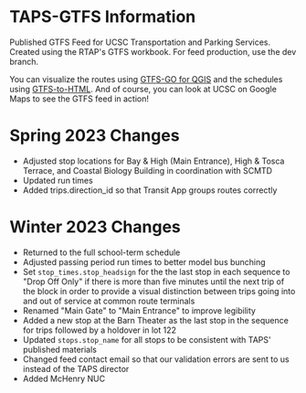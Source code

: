 # TAPS-GTFS Information
Published GTFS Feed for UCSC Transportation and Parking Services.
Created using the RTAP's GTFS workbook. For feed production, use the dev branch. 

You can visualize the routes using [GTFS-GO for QGIS](https://plugins.qgis.org/plugins/GTFS-GO-master/) and the schedules using [GTFS-to-HTML](https://gtfstohtml.com/docs/). And of course, you can look at UCSC on Google Maps to see the GTFS feed in action!

# Spring 2023 Changes
 
 - Adjusted stop locations for Bay & High (Main Entrance), High & Tosca Terrace, and Coastal Biology Building in coordination with SCMTD
 - Updated run times
 - Added trips.direction_id so that Transit App groups routes correctly

# Winter 2023 Changes

 - Returned to the full school-term schedule
 - Adjusted passing period run times to better model bus bunching
 - Set `stop_times.stop_headsign` for the the last stop in each sequence to "Drop Off Only" if there is more than five minutes until the next trip of the block in order to provide a visual distinction between trips going into and out of service at common route terminals
 - Renamed "Main Gate" to "Main Entrance" to improve legibility
 - Added a new stop at the Barn Theater as the last stop in the sequence for trips followed by a holdover in lot 122
 - Updated `stops.stop_name` for all stops to be consistent with TAPS' published materials
 - Changed feed contact email so that our validation errors are sent to us instead of the TAPS director
 - Added McHenry NUC
 
